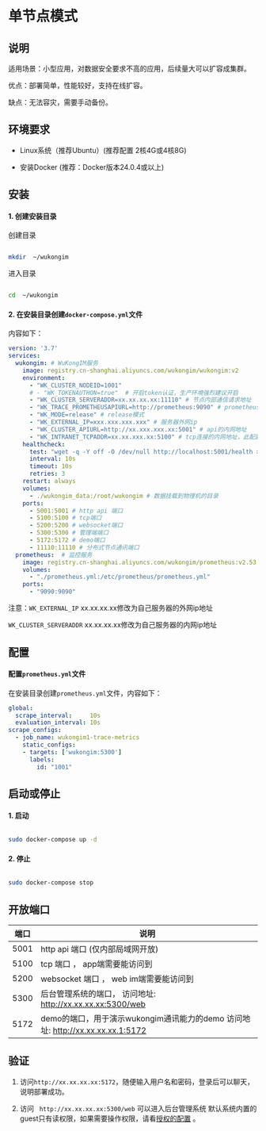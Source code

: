 
# 单节点模式

## 说明

适用场景：小型应用，对数据安全要求不高的应用，后续量大可以扩容成集群。

优点：部署简单，性能较好，支持在线扩容。

缺点：无法容灾，需要手动备份。

## 环境要求

- Linux系统（推荐Ubuntu）(推荐配置 2核4G或4核8G)

- 安装Docker (推荐：Docker版本24.0.4或以上)


## 安装


#### 1. 创建安装目录


创建目录

```bash

mkdir  ~/wukongim
```


进入目录

```bash

cd  ~/wukongim

```

#### 2. 在安装目录创建`docker-compose.yml`文件

内容如下：

```yaml
version: '3.7'
services:
  wukongim: # WuKongIM服务
    image: registry.cn-shanghai.aliyuncs.com/wukongim/wukongim:v2
    environment:
      - "WK_CLUSTER_NODEID=1001"  
      # - "WK_TOKENAUTHON=true"  # 开启token认证，生产环境强烈建议开启
      - "WK_CLUSTER_SERVERADDR=xx.xx.xx.xx:11110" # 节点内部通信请求地址
      - "WK_TRACE_PROMETHEUSAPIURL=http://prometheus:9090" # prometheus监控地址
      - "WK_MODE=release" # release模式
      - "WK_EXTERNAL_IP=xxx.xxx.xxx.xxx" # 服务器外网ip
      - "WK_CLUSTER_APIURL=http://xx.xxx.xxx.xx:5001" # api的内网地址
      - "WK_INTRANET_TCPADDR=xx.xx.xxx.xx:5100" # tcp连接的内网地址，此配置主要用于压测
    healthcheck:
      test: "wget -q -Y off -O /dev/null http://localhost:5001/health > /dev/null 2>&1"
      interval: 10s
      timeout: 10s
      retries: 3       
    restart: always  
    volumes:
      - ./wukongim_data:/root/wukongim # 数据挂载到物理机的目录
    ports:
      - 5001:5001 # http api 端口
      - 5100:5100 # tcp端口
      - 5200:5200 # websocket端口
      - 5300:5300 # 管理端端口
      - 5172:5172 # demo端口
      - 11110:11110 # 分布式节点通讯端口
  prometheus:  # 监控服务
    image: registry.cn-shanghai.aliyuncs.com/wukongim/prometheus:v2.53.1
    volumes:
      - "./prometheus.yml:/etc/prometheus/prometheus.yml"
    ports:
      - "9090:9090"      
```

注意：`WK_EXTERNAL_IP` xx.xx.xx.xx修改为自己服务器的外网ip地址

`WK_CLUSTER_SERVERADDR` xx.xx.xx.xx修改为自己服务器的内网ip地址


## 配置

#### 配置`prometheus.yml`文件

在安装目录创建`prometheus.yml`文件，内容如下：

```yaml
global:
  scrape_interval:     10s 
  evaluation_interval: 10s 
scrape_configs:
  - job_name: wukongim1-trace-metrics
    static_configs:
    - targets: ['wukongim:5300']
      labels:
        id: "1001"

```



## 启动或停止

#### 1. 启动

```bash

sudo docker-compose up -d

```

#### 2. 停止

```bash

sudo docker-compose stop

```



## 开放端口

| 端口 | 说明 |
| --- | --- |
| 5001 | http api 端口 (仅内部局域网开放) |
| 5100 | tcp 端口 ， app端需要能访问到 |
| 5200 | websocket 端口 ， web im端需要能访问到 |
| 5300 | 后台管理系统的端口， 访问地址: http://xx.xx.xx.xx:5300/web |
| 5172 | demo的端口，用于演示wukongim通讯能力的demo 访问地址: http://xx.xx.xx.xx.1:5172 |


## 验证

1. 访问`http://xx.xx.xx.xx:5172`，随便输入用户名和密码，登录后可以聊天，说明部署成功。

2. 访问 ` http://xx.xx.xx.xx:5300/web` 可以进入后台管理系统 默认系统内置的guest只有读权限，如果需要操作权限，请看[授权的配置](/zh/server/configuration#管理员认证配置) 。